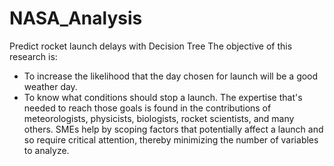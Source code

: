 # NASA_Analysis
Predict rocket launch delays with Decision Tree
The objective of this research is:
- To increase the likelihood that the day chosen for launch will be a good weather day.
- To know what conditions should stop a launch.
The expertise that's needed to reach those goals is found in the contributions of meteorologists, physicists, biologists, rocket scientists, and many others. SMEs help by scoping factors that potentially affect a launch and so require critical attention, thereby minimizing the number of variables to analyze.
